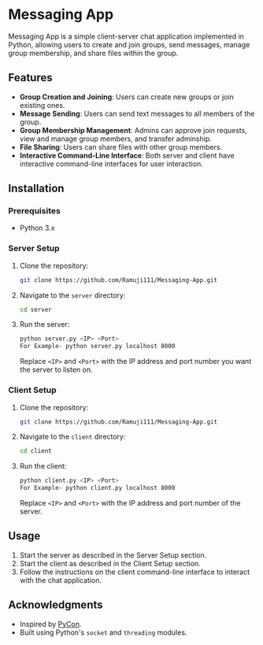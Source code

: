 # Messaging App

Messaging App is a simple client-server chat application implemented in Python, allowing users to create and join groups, send messages, manage group membership, and share files within the group.

## Features

- **Group Creation and Joining**: Users can create new groups or join existing ones.
- **Message Sending**: Users can send text messages to all members of the group.
- **Group Membership Management**: Admins can approve join requests, view and manage group members, and transfer adminship.
- **File Sharing**: Users can share files with other group members.
- **Interactive Command-Line Interface**: Both server and client have interactive command-line interfaces for user interaction.

## Installation

### Prerequisites

- Python 3.x

### Server Setup

1. Clone the repository:

    ```bash
    git clone https://github.com/Ramuji111/Messaging-App.git
    ```

2. Navigate to the `server` directory:

    ```bash
    cd server
    ```

3. Run the server:

    ```bash
    python server.py <IP> <Port>
    For Example- python server.py localhost 8000
    ```

   Replace `<IP>` and `<Port>` with the IP address and port number you want the server to listen on.

### Client Setup

1. Clone the repository:

    ```bash
    git clone https://github.com/Ramuji111/Messaging-App.git
    ```

2. Navigate to the `client` directory:

    ```bash
    cd client
    ```

3. Run the client:

    ```bash
    python client.py <IP> <Port>
    For Example- python client.py localhost 8000
    ```

   Replace `<IP>` and `<Port>` with the IP address and port number of the server.

## Usage

1. Start the server as described in the Server Setup section.
2. Start the client as described in the Client Setup section.
3. Follow the instructions on the client command-line interface to interact with the chat application.

## Acknowledgments

- Inspired by [PyCon](https://www.python.org/community/pycon/).
- Built using Python's `socket` and `threading` modules.
